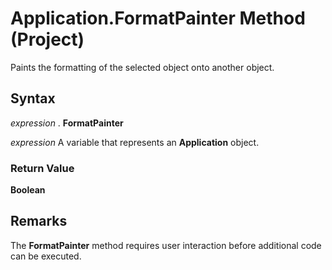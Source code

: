 
# Application.FormatPainter Method (Project)

Paints the formatting of the selected object onto another object.


## Syntax

 _expression_ . **FormatPainter**

 _expression_ A variable that represents an **Application** object.


### Return Value

 **Boolean**


## Remarks

The  **FormatPainter** method requires user interaction before additional code can be executed.

